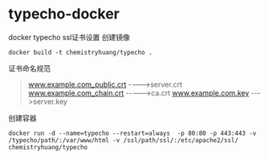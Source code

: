 # typecho-docker
docker typecho ssl证书设置
创建镜像

```shell
docker build -t chemistryhuang/typecho .
```
证书命名规范
>www.example.com_public.crt ---->server.crt
www.example.com_chain.crt ----->ca.crt
www.example.com.key --->server.key

创建容器

```shell
docker run -d --name=typecho --restart=always  -p 80:80 -p 443:443 -v /typecho/path/:/var/www/html -v /ssl/path/ssl/:/etc/apache2/ssl/ chemistryhuang/typecho
```

